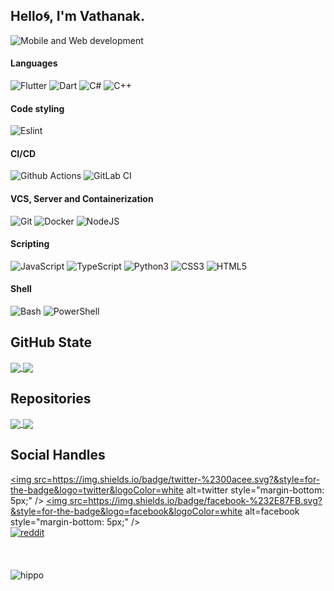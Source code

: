 


## Hello🌀, I'm Vathanak. 

![Mobile and Web development](https://pbs.twimg.com/profile_banners/1351473884483129344/1650075647/1500x500)



#### Languages

![Flutter](https://img.shields.io/static/v1?message=Flutter&logo=flutter&style=for-the-badge&color=1f1e34&label=%20)
![Dart](https://img.shields.io/static/v1?message=Dart&logo=dart&style=for-the-badge&color=1f1e34&label=%20)
![C#](https://img.shields.io/static/v1?message=C%23&logo=c-sharp&style=for-the-badge&color=1f1e34&label=%20)
![C++](https://img.shields.io/static/v1?message=C%2B%2B&logo=cplusplus&style=for-the-badge&color=1f1e34&label=%20)

#### Code styling

![Eslint](https://img.shields.io/static/v1?message=Eslint&logo=eslint&style=for-the-badge&color=1f1e34&label=%20)

#### CI/CD

![Github Actions](https://img.shields.io/static/v1?message=Github%20Actions&logo=github-actions&style=for-the-badge&color=1f1e34&label=%20)
![GitLab CI](https://img.shields.io/static/v1?message=GitLab%20CI&logo=gitlab&style=for-the-badge&color=1f1e34&label=%20)

#### VCS, Server and Containerization

![Git](https://img.shields.io/static/v1?message=Git&logo=git&style=for-the-badge&color=1f1e34&label=%20)
![Docker](https://img.shields.io/static/v1?message=Docker&logo=docker&style=for-the-badge&color=1f1e34&label=%20)
![NodeJS](https://img.shields.io/static/v1?message=node&logo=node.js&style=for-the-badge&color=1f1e34&label=%20)

#### Scripting

![JavaScript](https://img.shields.io/static/v1?message=JavaScript&logo=javascript&style=for-the-badge&color=1f1e34&label=%20)
![TypeScript](https://img.shields.io/static/v1?message=TypeScript&logo=typescript&style=for-the-badge&color=1f1e34&label=%20)
![Python3](https://img.shields.io/static/v1?message=python&logo=python&style=for-the-badge&color=1f1e34&label=%20)
![CSS3](https://img.shields.io/static/v1?message=CSS3&logo=css3&style=for-the-badge&color=1f1e34&label=%20)
![HTML5](https://img.shields.io/static/v1?message=HTML5&logo=html5&style=for-the-badge&color=1f1e34&label=%20)

#### Shell

![Bash](https://img.shields.io/static/v1?message=Bash&logo=gnu-bash&style=for-the-badge&color=1f1e34&label=%20)
![PowerShell](https://img.shields.io/static/v1?message=PowerShell&logo=powershell&style=for-the-badge&color=1f1e34&label=%20)


## GitHub State

<a href="https://github.com/anuraghazra/github-readme-stats">
  <img align="center" src="https://github-readme-stats.vercel.app/api?username=vathanac&show_icons=true&hide=prs&theme=tokyonight" />
</a>
<a href="https://github.com/anuraghazra/github-readme-stats">
  <img align="center" src="https://github-readme-stats.vercel.app/api/top-langs/?username=vathanac&theme=tokyonight&layout=compact" />
</a>

  


## Repositories

<a href="https://github.com/anuraghazra/github-readme-stats">
  <img align="center" src="https://github-readme-stats.vercel.app/api/pin/?username=vathanac&repo=libcaf-&theme=react" />
</a>
<a href="https://github.com/anuraghazra/convoychat">
  <img align="center" src="https://github-readme-stats.vercel.app/api/pin/?username=vathanac&repo=sthsth&theme=react" />
</a>



## Social Handles

[//]: # (<a href="https://github.com/vathanac" target="_blank">)

[//]: # (<img src=https://img.shields.io/badge/github-%2324292e.svg?&style=for-the-badge&logo=github&logoColor=white alt=github style="margin-bottom: 5px;" />)

[//]: # (</a>)
<a href="https://twitter.com/ns_vathanak" target="_blank">
<img src=https://img.shields.io/badge/twitter-%2300acee.svg?&style=for-the-badge&logo=twitter&logoColor=white alt=twitter style="margin-bottom: 5px;" />
</a>
<a href="https://www.facebook.com/nsvathanak" target="_blank">
<img src=https://img.shields.io/badge/facebook-%232E87FB.svg?&style=for-the-badge&logo=facebook&logoColor=white alt=facebook style="margin-bottom: 5px;" />
</a>  
<a href="https://www.reddit.com/user/Vathanak7/" target="_blank">
<img src="https://img.shields.io/badge/Reddit-FF4500?style=for-the-badge&logo=reddit&logoColor=white" alt=reddit style="margin-bottom: 5px;" />
</a>  
<br/>  

##

![hippo](https://gifdb.com/images/high/anime-fight-mikasa-ackerman-so3mf70oda4maosu.webp)

